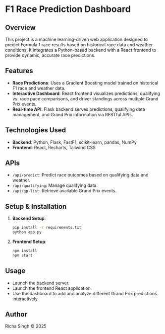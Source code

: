 # F1 Race Prediction Dashboard

## Overview

This project is a machine learning-driven web application designed to predict Formula 1 race results based on historical race data and weather conditions. It integrates a Python-based backend with a React frontend to provide dynamic, accurate race predictions.

## Features

- **Race Predictions**: Uses a Gradient Boosting model trained on historical F1 race and weather data.
- **Interactive Dashboard**: React frontend visualizes predictions, qualifying vs. race pace comparisons, and driver standings across multiple Grand Prix events.
- **Real-time API**: Flask backend serves predictions, qualifying data management, and Grand Prix information via RESTful APIs.

## Technologies Used

- **Backend**: Python, Flask, FastF1, scikit-learn, pandas, NumPy
- **Frontend**: React, Recharts, Tailwind CSS

## APIs

- `/api/predict`: Predict race outcomes based on qualifying data and weather.
- `/api/qualifying`: Manage qualifying data.
- `/api/gp-list`: Retrieve available Grand Prix events.

## Setup & Installation

1. **Backend Setup**:
   ```bash
   pip install -r requirements.txt
   python app.py
   ```

2. **Frontend Setup**:
   ```bash
   npm install
   npm start
   ```

## Usage

- Launch the backend server.
- Launch the frontend React application.
- Use the dashboard to add and analyze different Grand Prix predictions interactively.

## Author

Richa Singh © 2025

